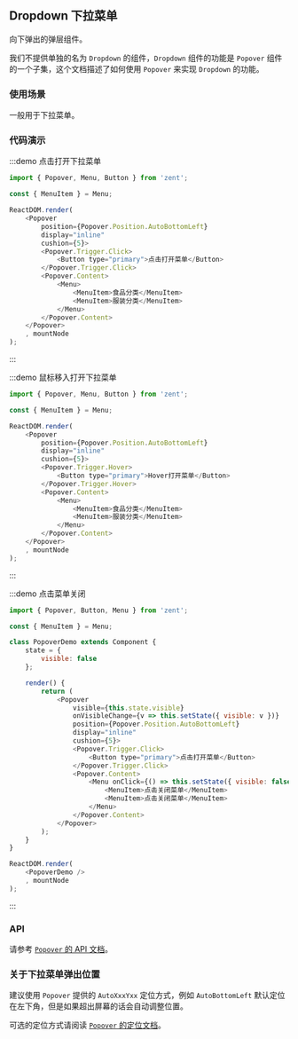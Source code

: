 ## Dropdown 下拉菜单

向下弹出的弹层组件。

我们不提供单独的名为 `Dropdown` 的组件，`Dropdown` 组件的功能是 `Popover` 组件的一个子集，这个文档描述了如何使用 `Popover` 来实现 `Dropdown` 的功能。

### 使用场景

一般用于下拉菜单。

### 代码演示

:::demo 点击打开下拉菜单
```js
import { Popover, Menu, Button } from 'zent';

const { MenuItem } = Menu;

ReactDOM.render(
	<Popover 
		position={Popover.Position.AutoBottomLeft} 
		display="inline"
		cushion={5}>
		<Popover.Trigger.Click>
			<Button type="primary">点击打开菜单</Button>
		</Popover.Trigger.Click>
		<Popover.Content>
			<Menu>
				<MenuItem>食品分类</MenuItem>
				<MenuItem>服装分类</MenuItem>
			</Menu>
		</Popover.Content>
	</Popover>
	, mountNode
);
```
:::

:::demo 鼠标移入打开下拉菜单
```js
import { Popover, Menu, Button } from 'zent';

const { MenuItem } = Menu;

ReactDOM.render(
	<Popover 
		position={Popover.Position.AutoBottomLeft} 
		display="inline"
		cushion={5}>
		<Popover.Trigger.Hover>
			<Button type="primary">Hover打开菜单</Button>
		</Popover.Trigger.Hover>
		<Popover.Content>
			<Menu>
				<MenuItem>食品分类</MenuItem>
				<MenuItem>服装分类</MenuItem>
			</Menu>
		</Popover.Content>
	</Popover>
	, mountNode
);
```
:::

:::demo 点击菜单关闭
```js
import { Popover, Button, Menu } from 'zent';

const { MenuItem } = Menu;

class PopoverDemo extends Component {
	state = {
		visible: false
	};

	render() {
		return (
			<Popover
				visible={this.state.visible} 
				onVisibleChange={v => this.setState({ visible: v })}
				position={Popover.Position.AutoBottomLeft} 
				display="inline"
				cushion={5}>
				<Popover.Trigger.Click>
					<Button type="primary">点击打开菜单</Button>
				</Popover.Trigger.Click>
				<Popover.Content>
					<Menu onClick={() => this.setState({ visible: false })}>
						<MenuItem>点击关闭菜单</MenuItem>
						<MenuItem>点击关闭菜单</MenuItem>
					</Menu>
				</Popover.Content>
			</Popover>
		);
	}
}

ReactDOM.render(
	<PopoverDemo />
	, mountNode
);
```
:::

### API

请参考 [`Popover` 的 API 文档](popover#api)。

### 关于下拉菜单弹出位置

建议使用 `Popover` 提供的 `AutoXxxYxx` 定位方式，例如 `AutoBottomLeft` 默认定位在左下角，但是如果超出屏幕的话会自动调整位置。

可选的定位方式请阅读 [`Popover` 的定位文档](popover#position%20api)。

